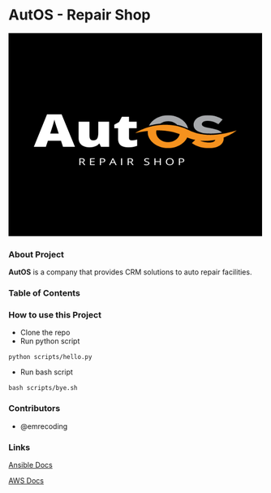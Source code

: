 # AutOS - Repair Shop

<img src="images/AutOS.png" alt="logo" width="500" height="400" class="center">

### About Project
**AutOS** is a company that provides CRM solutions to auto repair facilities. 

### Table of Contents

### How to use this Project

- Clone the repo
- Run python script

```
python scripts/hello.py 
```
- Run bash script

```
bash scripts/bye.sh
```

### Contributors

- @emrecoding

### Links

[Ansible Docs](https://docs.ansible.com/)

[AWS Docs](https://docs.aws.amazon.com/)